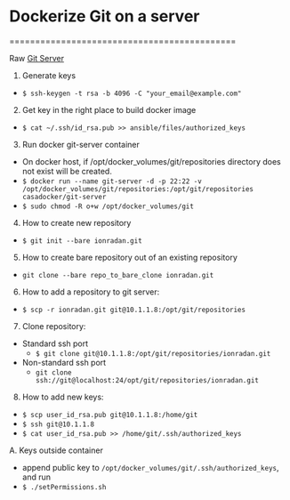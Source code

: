 # Dockerize Git on a server
============================================

Raw [Git Server](http://git-scm.com/book/en/v1/Git-on-the-Server-Getting-Git-on-a-Server)

1. Generate keys
  * `$ ssh-keygen -t rsa -b 4096 -C "your_email@example.com"`
2. Get key in the right place to build docker image
  * `$ cat ~/.ssh/id_rsa.pub >> ansible/files/authorized_keys`
3. Run docker git-server container
  * On docker host, if /opt/docker_volumes/git/repositories directory does not exist will be created.
  * `$ docker run --name git-server -d -p 22:22 -v /opt/docker_volumes/git/repositories:/opt/git/repositories casadocker/git-server`
  * `$ sudo chmod -R o+w /opt/docker_volumes/git`
4. How to create new repository
  * `$ git init --bare ionradan.git`
5. How to create bare repository out of an existing repository
  * `git clone --bare repo_to_bare_clone ionradan.git`
6. How to add a repository to git server:
  * `$ scp -r ionradan.git git@10.1.1.8:/opt/git/repositories`
7. Clone repository:
  * Standard ssh port
    * `$ git clone git@10.1.1.8:/opt/git/repositories/ionradan.git`
  * Non-standard ssh port
    * `git clone ssh://git@localhost:24/opt/git/repositories/ionradan.git`
8. How to add new keys:
 * `$ scp user_id_rsa.pub git@10.1.1.8:/home/git`
 * `$ ssh git@10.1.1.8`
 * `$ cat user_id_rsa.pub >> /home/git/.ssh/authorized_keys`

A. Keys outside container
 * append public key to `/opt/docker_volumes/git/.ssh/authorized_keys`, and run
 * `$ ./setPermissions.sh`
